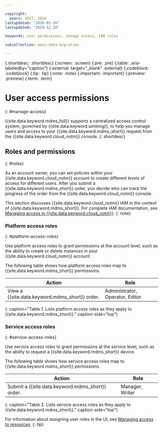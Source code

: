 ```yaml
---

copyright:
  years: 2017, 2020
lastupdated: "2020-03-26"
lastupdated: "2019-12-18"

keywords: user permissions, manage access, IAM roles

subcollection: mass-data-migration

---
```


{:shortdesc: .shortdesc}
{:screen: .screen}
{:pre: .pre}
{:table: .aria-labeledby="caption"}
{:external: target="_blank" .external}
{:codeblock: .codeblock}
{:tip: .tip}
{:note: .note}
{:important: .important}
{:preview: .preview}
{:term: .term}

# User access permissions
{: #manage-access}

{{site.data.keyword.mdms_full}} supports a centralized access control system, governed by {{site.data.keyword.iamlong}}, to help you manage users and access to your {{site.data.keyword.mdms_short}} request from the {{site.data.keyword.cloud_notm}} console.
{: shortdesc}

## Roles and permissions
{: #roles}

As an account owner, you can set policies within your {{site.data.keyword.cloud_notm}} account to create different levels of access for different users. After you submit a {{site.data.keyword.mdms_short}} order, you decide who can track the progress of the order from the {{site.data.keyword.cloud_notm}} console.

This section discusses {{site.data.keyword.cloud_notm}} IAM in the context of {{site.data.keyword.mdms_short}}. For complete IAM documentation, see [Managing access in {{site.data.keyword.cloud_notm}}](/docs/iam?topic=iam-cloudaccess).
{: note}

### Platform access roles
{: #platform-access-roles}

Use platform access roles to grant permissions at the account level, such as the ability to create or delete instances in your {{site.data.keyword.cloud_notm}} account.

The following table shows how platform access roles map to {{site.data.keyword.mdms_short}} permissions. 

| Action | Role |
| --- | --- |
| View a {{site.data.keyword.mdms_short}} order. | Administrator, Operator, Editor |
{: caption="Table 1. Lists platform access roles as they apply to {{site.data.keyword.mdms_short}}." caption-side="top"}

### Service access roles
{: #service-access-roles}

Use service access roles to grant permissions at the service level, such as the ability to request a {{site.data.keyword.mdms_short}} device. 

The following table shows how service access roles map to {{site.data.keyword.mdms_short}} permissions.

| Action | Role |
| --- | --- |
| Submit a {{site.data.keyword.mdms_short}} order. | Manager, Writer |
{: caption="Table 2. Lists service access roles as they apply to {{site.data.keyword.mdms_short}}." caption-side="top"}

For information about assigning user roles in the UI, see [Managing access to resources](/docs/iam?topic=iam-iammanidaccser#iammanidaccser).
{: tip}



